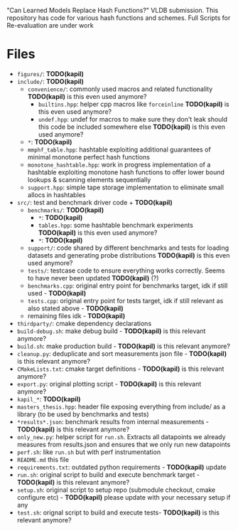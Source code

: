 "Can Learned Models Replace Hash Functions?" VLDB submission.
This repository has code for various hash functions and schemes.
Full Scripts for Re-evaluation are under work

# Files

- `figures/`: **TODO(kapil)**
- `include/`: **TODO(kapil)**
  - `convenience/`: commonly used macros and related functionality **TODO(kapil)** is this even used anymore?
    - `builtins.hpp`: helper cpp macros like `forceinline` **TODO(kapil)** is this even used anymore?
    - `undef.hpp`: undef for macros to make sure they don't leak should this code be included somewhere else **TODO(kapil)** is this even used anymore?
  - `*`: **TODO(kapil)**
  - `mmphf_table.hpp`: hashtable exploiting additional guarantees of minimal monotone perfect hash functions
  - `monotone_hashtable.hpp`: work in progress implementation of a hashtable exploiting monotone hash functions to offer lower bound lookups & scanning elements sequentially
  - `support.hpp`: simple tape storage implementation to eliminate small allocs in hashtables
- `src/`: test and benchmark driver code + **TODO(kapil)**
  - `benchmarks/`: **TODO(kapil)**
    - `*`: **TODO(kapil)**
    - `tables.hpp`: some hashtable benchmark experiments **TODO(kapil)** is this even used anymore?
    - `*`: **TODO(kapil)**
  - `support/`: code shared by different benchmarks and tests for loading datasets and generating probe distributions **TODO(kapil)** is this even used anymore?
  - `tests/`: testcase code to ensure everything works correctly. Seems to have never been updated **TODO(kapil)** (?)
  - `benchmarks.cpp`: original entry point for benchmarks target, idk if still used - **TODO(kapil)**
  - `tests.cpp`: original entry point for tests target, idk if still relevant as also stated above - **TODO(kapil)**
  - remaining files idk - **TODO(kapil)**
- `thirdparty/`: cmake dependency declarations
- `build-debug.sh`: make debug build - **TODO(kapil)** is this relevant anymore?
- `build.sh`: make production build - **TODO(kapil)** is this relevant anymore?
- `cleanup.py`: deduplicate and sort measurements json file - **TODO(kapil)** is this relevant anymore?
- `CMakeLists.txt`: cmake target definitions - **TODO(kapil)** is this relevant anymore?
- `export.py`: original plotting script - **TODO(kapil)** is this relevant anymore?
- `kapil_*`: **TODO(kapil)**
- `masters_thesis.hpp`: header file exposing everything from include/ as a library (to be used by benchmarks and tests)
- `*results*.json`: benchmark results from internal measurements - **TODO(kapil)** is this relevant anymore?
- `only_new.py`: helper script for `run.sh`. Extracts all datapoints we already measures from results.json and ensures that we only run new datapoints
- `perf.sh`: like `run.sh` but with perf instrumentation
- `README.md` this file
- `requirements.txt`: outdated python requirements - **TODO(kapil)** update
- `run.sh`: original script to build and execute benchmark target - **TODO(kapil)** is this relevant anymore?
- `setup.sh`: original script to setup repo (submodule checkout, cmake configure etc) - **TODO(kapil)** please update with your necessary setup if any
- `test.sh`: orignal script to build and execute tests- **TODO(kapil)** is this relevant anymore?
